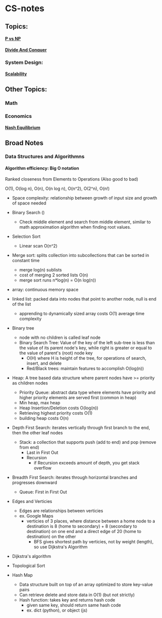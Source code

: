 # CS-notes

## Topics:

#### [P vs NP](PvsNP.md)

#### [Divide And Conquer](DivideAndConquer.md)

### System Design:
#### [Scalability](Scalability.md)

## Other Topics:
### Math 

### Economics

#### [Nash Equilibrium](otherTopics/economics/Nash-Equilibrium.md)

## Broad Notes

### Data Structures and Algorithmns

#### Algorithm efficiency: Big O notation
Ranked closeness from Elements to Operations (Also good to bad)

O(1), O(log n), O(n), O(n log n), O(n^2), O(2^n), O(n!)

- Space complexity: relationship between growth of input size and growth of space needed

- Binary Search ()
    - Check middle element and search from middle element, similar to math approximation algorithm when finding root values.

- Selection Sort
    - Linear scan O(n^2)
- Merge sort: splits collection into subcollections that can be sorted in constant time
    - merge log(n) sublists
    - cost of merging 2 sorted lists O(n)
    - merge sort runs n*log(n) = O(n log(n))

- array: continuous memory space
- linked list: packed data into nodes that point to another node, null is end of the list
    - apprending to dynamically sized array costs O(1) average time complexity

- Binary tree
    - node with no children is called leaf node
    - Binary Search Tree: Value of the key of the left sub-tree is less than the value of its parent node's key, while right is greater or equal to the value of parent's (root) node key
        - O(H) where H is height of the tree, for operations of search, insert, and delete
        - Red/Black trees: maintain features to accomplish O(log(n))
- Heap: A tree based data structure where parent nodes have >= priority as children nodes
    - Priority Queue: abstract data type where elements have priority and higher priority elements are served first (common in heap)
    - Min heap, max heap
    - Heap Insertion/Deletion costs O(log(n))
    - Retrieving highest priority costs O(1)
    - building heap costs O(n)
- Depth First Search: iterates vertically through first branch to the end, then the other leaf nodes
    - Stack: a collection that supports push (add to end) and pop (remove from end)
        - Last in First Out
        - Recursion
            - if Recursion exceeds amount of depth, you get stack overflow
- Breadth First Search: iterates through horizontal branches and progresses downward
    - Queue: First in First Out
- Edges and Verticies
    - Edges are relationships between verticies
    - ex. Google Maps
        - verticies of 3 places, where distance between a home node to a destination is 8 (home to secondary) + 8 (secondary to destination) on one end and a direct edge of 20 (home to destination) on the other
            - BFS gives shortest path by verticies, not by weight (length), so use Dijkstra's Algorithm
- Dijkstra's algorithm
- Topological Sort
- Hash Map
    - Data structure built on top of an array optimized to store key-value pairs
    - Can retrieve delete and store data in O(1) (but not strictly)
    - Hash function: takes key and returns hash code
        - given same key, should return same hash code
        - ex. dict (python), or object (js)